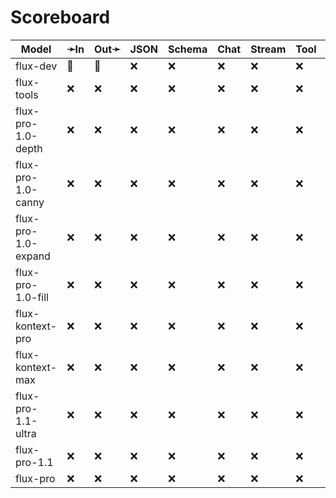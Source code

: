 # Scoreboard

| Model               | ➛In   | Out➛   | JSON | Schema | Chat | Stream | Tool | Batch | Seed | File | Cite | Think | Probs | Limits |
| ------------------- | ----- | ------ | ---- | ------ | ---- | ------ | ---- | ----- | ---- | ---- | ---- | ----- | ----- | ------ |
| flux-dev            | 💬    | 📸     | ❌   | ❌     | ❌   | ❌     | ❌   | ✅    | ✅   | ❌   | ❌   | ❌    | ❌    | ✅     |
| flux-tools          | ❌    | ❌     | ❌   | ❌     | ❌   | ❌     | ❌   | ❌    | ❌   | ❌   | ❌   | ❌    | ❌    | ❌     |
| flux-pro-1.0-depth  | ❌    | ❌     | ❌   | ❌     | ❌   | ❌     | ❌   | ❌    | ❌   | ❌   | ❌   | ❌    | ❌    | ❌     |
| flux-pro-1.0-canny  | ❌    | ❌     | ❌   | ❌     | ❌   | ❌     | ❌   | ❌    | ❌   | ❌   | ❌   | ❌    | ❌    | ❌     |
| flux-pro-1.0-expand | ❌    | ❌     | ❌   | ❌     | ❌   | ❌     | ❌   | ❌    | ❌   | ❌   | ❌   | ❌    | ❌    | ❌     |
| flux-pro-1.0-fill   | ❌    | ❌     | ❌   | ❌     | ❌   | ❌     | ❌   | ❌    | ❌   | ❌   | ❌   | ❌    | ❌    | ❌     |
| flux-kontext-pro    | ❌    | ❌     | ❌   | ❌     | ❌   | ❌     | ❌   | ❌    | ❌   | ❌   | ❌   | ❌    | ❌    | ❌     |
| flux-kontext-max    | ❌    | ❌     | ❌   | ❌     | ❌   | ❌     | ❌   | ❌    | ❌   | ❌   | ❌   | ❌    | ❌    | ❌     |
| flux-pro-1.1-ultra  | ❌    | ❌     | ❌   | ❌     | ❌   | ❌     | ❌   | ❌    | ❌   | ❌   | ❌   | ❌    | ❌    | ❌     |
| flux-pro-1.1        | ❌    | ❌     | ❌   | ❌     | ❌   | ❌     | ❌   | ❌    | ❌   | ❌   | ❌   | ❌    | ❌    | ❌     |
| flux-pro            | ❌    | ❌     | ❌   | ❌     | ❌   | ❌     | ❌   | ❌    | ❌   | ❌   | ❌   | ❌    | ❌    | ❌     |
